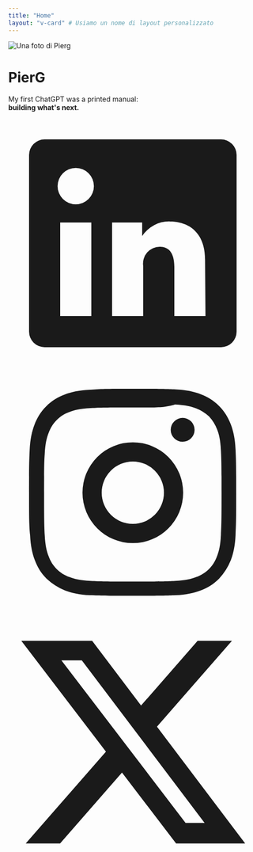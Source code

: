 ```yaml
---
title: "Home"
layout: "v-card" # Usiamo un nome di layout personalizzato
---
```

<div class="v-card">
    <img src="{{ '/img/profilopierg.JPG' | url }}" alt="Una foto di Pierg" class="profile-picture">
    <h1>PierG</h1>
    <p>My first ChatGPT was a printed manual:<br><strong>building what's next.</strong></p>
    <div class="social-icons">
        <a href="https://www.linkedin.com/in/pierg" title="LinkedIn" target="_blank" rel="noopener noreferrer">
            <svg xmlns="http://www.w3.org/2000/svg" viewBox="0 0 24 24" fill="currentColor" role="img" aria-hidden="true"><path d="M20.5 2h-17A1.5 1.5 0 002 3.5v17A1.5 1.5 0 003.5 22h17a1.5 1.5 0 001.5-1.5v-17A1.5 1.5 0 0020.5 2zM8 19H5v-9h3zM6.5 8.25A1.75 1.75 0 118.25 6.5 1.75 1.75 0 016.5 8.25zM19 19h-3v-4.74c0-1.42-.6-1.93-1.38-1.93A1.62 1.62 0 0013 14.19V19h-3v-9h2.9v1.3a3.11 3.11 0 012.7-1.4c1.55 0 3.36.86 3.36 3.66z"></path></svg>
        </a>
        <a href="https://www.instagram.com/pierg" title="Instagram" target="_blank" rel="noopener noreferrer">
            <svg xmlns="http://www.w3.org/2000/svg" viewBox="0 0 24 24" fill="currentColor" role="img" aria-hidden="true"><path d="M12 2c2.72 0 3.05.01 4.12.06 1.06.05 1.79.22 2.42.46.65.25 1.23.58 1.77 1.13.55.54.88 1.12 1.13 1.77.24.63.41 1.36.46 2.42.05 1.07.06 1.4.06 4.12s-.01 3.05-.06 4.12c-.05 1.06-.22 1.79-.46 2.42a5.72 5.72 0 01-1.13 1.77c-.54.55-1.12.88-1.77 1.13-.63.24-1.36.41-2.42.46-1.07.05-1.4.06-4.12.06s-3.05-.01-4.12-.06c-1.06-.05-1.79-.22-2.42-.46a5.72 5.72 0 01-1.77-1.13c-.55-.54-.88-1.12-1.13-1.77-.24-.63-.41-1.36-.46-2.42C2.01 15.05 2 14.72 2 12s.01-3.05.06-4.12c.05-1.06.22-1.79.46-2.42.25-.65.58-1.23 1.13-1.77.54-.55 1.12-.88 1.77-1.13.63-.24 1.36-.41 2.42-.46C8.95 2.01 9.28 2 12 2zm0 1.8c-2.69 0-3.01.01-4.07.06-1.03.05-1.6.2-2.02.37-.5.18-.88.42-1.25.78-.37.37-.6.76-.78 1.25-.17.43-.32.99-.37 2.02C3.46 8.99 3.45 9.31 3.45 12s.01 3.01.06 4.07c.05 1.03.2 1.6.37 2.02.18.5.42.88.78 1.25.37.37.76.6 1.25.78.43.17.99.32 2.02.37 1.06.05 1.38.06 4.07.06s3.01-.01 4.07-.06c1.03-.05 1.6-.2 2.02-.37.5-.18.88-.42 1.25-.78.37-.37.6-.76.78-1.25.17-.43.32-.99.37-2.02.05-1.06.06-1.38.06-4.07s-.01-3.01-.06-4.07c-.05-1.03-.2-1.6-.37-2.02a3.87 3.87 0 00-.78-1.25 3.87 3.87 0 00-1.25-.78c-.43-.17-.99-.32-2.02-.37C15.01 3.81 14.69 3.8 12 3.8zm0 3.35A4.85 4.85 0 1012 16.85a4.85 4.85 0 000-9.7zM12 15a3 3 0 110-6 3 3 0 010 6zm4.8-7.9a1.15 1.15 0 100-2.3 1.15 1.15 0 000 2.3z"></path></svg>
        </a>
        <a href="https://twitter.com/pierg" title="Twitter/X" target="_blank" rel="noopener noreferrer">
            <svg xmlns="http://www.w3.org/2000/svg" viewBox="0 0 24 24" fill="currentColor" role="img" aria-hidden="true"><path d="M18.244 2.25h3.308l-7.227 8.26 8.502 11.24H16.17l-5.214-6.817L4.99 21.75H1.68l7.73-8.835L1.254 2.25H8.08l4.713 6.231zm-1.161 17.52h1.833L7.084 4.126H5.117z"></path></svg>
        </a>
    </div>
</div>